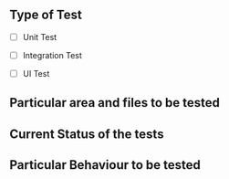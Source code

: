 <!-- Checklist for reporting a bug
- Check the issue tracker. The issue you have may have already been reported.
- Ensure that you are using the latest developers version.
- Make sure that the tests are not for any other framework libraries that are being used in the code.
- Prefer code that seems to get changed by different developers and accessed by a lot of other modules.
-->

Type of Test
---
<!-- Unit Test or UI Test -->
* [ ] Unit Test
* [ ] Integration Test
* [ ] UI Test


Particular area and files to be tested
---


Current Status of the tests
---
<!-- Are there any tests included for this particular area, which need improvement, or has this are never been tested at all? -->


Particular Behaviour to be tested
---
<!-- Give a brief description of the particular cases which need to be tested.
(For example: test whether data is saved in the database on clicking a particular button, or test whether the default language is preselected, etc) -->